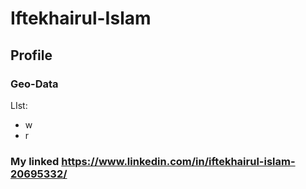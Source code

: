 # Iftekhairul-Islam
## Profile
### Geo-Data
LIst:
- w
- r
### My linked https://www.linkedin.com/in/iftekhairul-islam-20695332/
